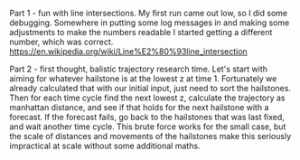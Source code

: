 Part 1 - fun with line intersections.  My first run came out low, so I did some debugging.  Somewhere in putting some log messages in and making some adjustments to make the numbers readable I started getting a different number, which was correct.
https://en.wikipedia.org/wiki/Line%E2%80%93line_intersection

Part 2 - first thought, balistic trajectory research time.  Let's start with aiming for whatever hailstone is at the lowest z at time 1.  Fortunately we already calculated that with our initial input, just need to sort the hailstones.  Then for each time cycle find the next lowest z, calculate the trajectory as manhattan distance, and see if that holds for the next hailstone with a forecast.  If the forecast fails, go back to the hailstones that was last fixed, and wait another time cycle.  This brute force works for the small case, but the scale of distances and movements of the hailstones make this seriously impractical at scale without some additional maths.